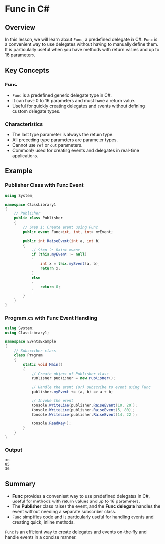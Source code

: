 
# Func in C#

## Overview
In this lesson, we will learn about `Func`, a predefined delegate in C#. `Func` is a convenient way to use delegates without having to manually define them. It is particularly useful when you have methods with return values and up to 16 parameters.

## Key Concepts

### Func
- `Func` is a predefined generic delegate type in C#.
- It can have 0 to 16 parameters and must have a return value.
- Useful for quickly creating delegates and events without defining custom delegate types.

### Characteristics
- The last type parameter is always the return type.
- All preceding type parameters are parameter types.
- Cannot use `ref` or `out` parameters.
- Commonly used for creating events and delegates in real-time applications.

## Example

### Publisher Class with Func Event
```csharp
using System;

namespace ClassLibrary1
{
    // Publisher
    public class Publisher
    {
        // Step 1: Create event using Func
        public event Func<int, int, int> myEvent;

        public int RaiseEvent(int a, int b)
        {
            // Step 2: Raise event
            if (this.myEvent != null)
            {
                int x = this.myEvent(a, b);
                return x;
            }
            else
            {
                return 0;
            }
        }
    }
}
```

### Program.cs with Func Event Handling
```csharp
using System;
using ClassLibrary1;

namespace EventsExample
{
    // Subscriber class
    class Program
    {
        static void Main()
        {
            // Create object of Publisher class
            Publisher publisher = new Publisher();

            // Handle the event (or) subscribe to event using Func
            publisher.myEvent += (a, b) => a + b;

            // Invoke the event
            Console.WriteLine(publisher.RaiseEvent(10, 20));
            Console.WriteLine(publisher.RaiseEvent(5, 80));
            Console.WriteLine(publisher.RaiseEvent(14, 22));

            Console.ReadKey();
        }
    }
}
```

### Output
```
30
85
36
```

## Summary
- **Func** provides a convenient way to use predefined delegates in C#, useful for methods with return values and up to 16 parameters.
- The **Publisher** class raises the event, and the **Func delegate** handles the event without needing a separate subscriber class.
- `Func` simplifies code and is particularly useful for handling events and creating quick, inline methods.

`Func` is an efficient way to create delegates and events on-the-fly and handle events in a concise manner.
